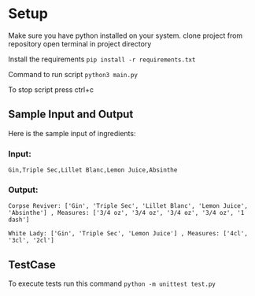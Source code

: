# Setup

Make sure you have python installed on your system.
clone project from repository
open terminal in project directory

Install the requirements ``pip install -r requirements.txt``

Command to run script ``python3 main.py``

To stop script press ctrl+c

## Sample Input and Output

Here is the sample input of ingredients:  
### Input:  
```Gin,Triple Sec,Lillet Blanc,Lemon Juice,Absinthe```   
### Output:  
```
Corpse Reviver: ['Gin', 'Triple Sec', 'Lillet Blanc', 'Lemon Juice', 'Absinthe'] , Measures: ['3/4 oz', '3/4 oz', '3/4 oz', '3/4 oz', '1 dash']

White Lady: ['Gin', 'Triple Sec', 'Lemon Juice'] , Measures: ['4cl', '3cl', '2cl']
```


## TestCase
To execute tests run this command ``python -m unittest test.py``